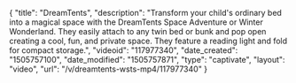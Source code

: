 {
    "title": "DreamTents",
    "description": "Transform your child's ordinary bed into a magical space with the DreamTents Space Adventure or Winter Wonderland. They easily attach to any twin bed or bunk and pop open creating a cool, fun, and private space. They feature a reading light and fold for compact storage.",
    "videoid": "117977340",
    "date_created": "1505757100",
    "date_modified": "1505757871",
    "type": "captivate",
    "layout": "video",
    "url": "\/v\/dreamtents-wsts-mp4\/117977340"
}